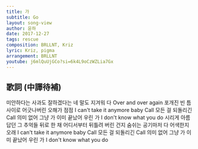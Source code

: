```yaml
---
title: 가
subtitle: Go
layout: song-view
author: 윤하
date: 2017-12-27
tags: rescue
composition: BRLLNT, Kriz
lyric: Kriz, pigma
arrangement: BRLLNT
youtube: j6mlQuUjGCo?si=6k4L9oCzWZLia7Gx
---
```


## 歌詞 (中譯待補)

미안하다는 사과도
잘하겠다는 네 말도
지겨워 다
Over and over again
포개진 빈 틈 사이로
어긋나버린 오해가 점점
I can't take it anymore baby
Call
모든 걸 되돌리긴
Call
의미 없어 그냥
가
이미 끝났어 우린
가
I don't know what you do
시리게 아름답던 그 추억들
뒤로 한 채
어디서부터 뒤틀려 버린 건지
숨쉬는 공기마저 다 어색한지 오래
I can't take it anymore baby
Call
모든 걸 되돌리긴
Call
의미 없어 그냥
가
이미 끝났어 우린
가
I don't know what you do
